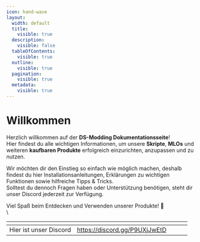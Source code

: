 ```yaml
---
icon: hand-wave
layout:
  width: default
  title:
    visible: true
  description:
    visible: false
  tableOfContents:
    visible: true
  outline:
    visible: true
  pagination:
    visible: true
  metadata:
    visible: true
---
```


# Willkommen

Herzlich willkommen auf der **DS-Modding Dokumentationsseite**!\
Hier findest du alle wichtigen Informationen, um unsere **Skripte**, **MLOs** und weiteren **kaufbaren Produkte** erfolgreich einzurichten, anzupassen und zu nutzen.

Wir möchten dir den Einstieg so einfach wie möglich machen, deshalb findest du hier Installationsanleitungen, Erklärungen zu wichtigen Funktionen sowie hilfreiche Tipps & Tricks.\
Solltest du dennoch Fragen haben oder Unterstützung benötigen, steht dir unser Discord jederzeit zur Verfügung.

Viel Spaß beim Entdecken und Verwenden unserer Produkte! 🚀\
\




<table data-view="cards"><thead><tr><th></th><th data-type="content-ref"></th><th data-hidden data-card-cover data-type="files"></th><th data-hidden></th><th data-hidden data-card-target data-type="content-ref"></th></tr></thead><tbody><tr><td>Hier ist unser Discord</td><td><a href="https://discord.gg/P9UXjJwEtD">https://discord.gg/P9UXjJwEtD</a></td><td></td><td></td><td></td></tr></tbody></table>
